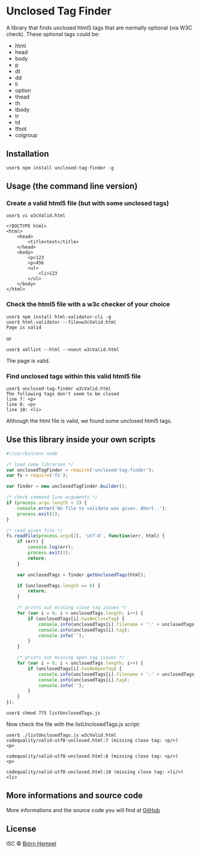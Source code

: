 # Unclosed Tag Finder

A library that finds unclosed html5 tags that are normally optional (via W3C check). These optional tags could be:

- html
- head
- body
- p
- dt
- dd
- li
- option
- thead
- th
- tbody
- tr
- td
- tfoot
- colgroup

## Installation

```
user$ npm install unclosed-tag-finder -g
```

## Usage (the command line version)

### Create a valid html5 file (but with some unclosed tags)

```
user$ vi w3cValid.html
```

```
<!DOCTYPE html>
<html>
    <head>
        <title>test</title>
    </head>
    <body>
        <p>123
        <p>456
        <ul>
            <li>123
        </ul>
    </body>
</html>
```

### Check the html5 file with a w3c checker of your choice

```
user$ npm install html-validator-cli -g
user$ html-validator --file=w3cValid.html 
Page is valid
```

or

```
user$ xmllint --html --noout w3cValid.html
```

The page is valid.

### Find unclosed tags within this valid html5 file

```
user$ unclosed-tag-finder w3cValid.html                                                                  
The following tags don't seem to be closed
line 7: <p>
line 8: <p>
line 10: <li>
```

Although the html file is valid, we found some unclosed html5 tags.

## Use this library inside your own scripts

```js
#!/usr/bin/env node

/* load some libraries */
var unclosedTagFinder = require('unclosed-tag-finder');
var fs = require('fs');

var finder = new unclosedTagFinder.builder();

/* check command line arguments */
if (process.argv.length < 3) {
    console.error('No file to validate was given. Abort..');
    process.exit(1);
}

/* read given file */
fs.readFile(process.argv[2], 'utf-8', function(err, html) {                                                                                                                                               
    if (err) {
        console.log(err);
        process.exit(1);
        return;
    }   

    var unclosedTags = finder.getUnclosedTags(html);

    if (unclosedTags.length == 0) {
        return;
    }   

    /* prints out missing close tag issues */
    for (var i = 0; i < unclosedTags.length; i++) {
        if (unclosedTags[i].hasNoCloseTag) {
            console.info(unclosedTags[i].filename + ':' + unclosedTags[i].line + ' (missing close tag: <' + unclosedTags[i].name + '/>)');
            console.info(unclosedTags[i].tag);
            console.info('');
        }
    }

    /* prints out missing open tag issues */
    for (var i = 0; i < unclosedTags.length; i++) {
        if (unclosedTags[i].hasNoOpenTag) {
            console.info(unclosedTags[i].filename + ':' + unclosedTags[i].line + ' (missing open tag: <' + unclosedTags[i].name + '>)');
            console.info(unclosedTags[i].tag);
            console.info('');
        }
    }
});
```

```
user$ chmod 775 listUnclosedTags.js
```

Now check the file with the listUnclosedTags.js script:

```
user$ ./listUnclosedTags.js w3cValid.html
codequality/valid-utf8-unclosed.html:7 (missing close tag: <p/>)
<p>

codequality/valid-utf8-unclosed.html:8 (missing close tag: <p/>)
<p>

codequality/valid-utf8-unclosed.html:10 (missing close tag: <li/>)
<li>
```

## More informations and source code

More informations and the source code you will find at [GitHub](https://github.com/bjoern-hempel/node-unclosed-tag-finder)

## License

ISC © [Björn Hempel](https://www.ixno.de)


